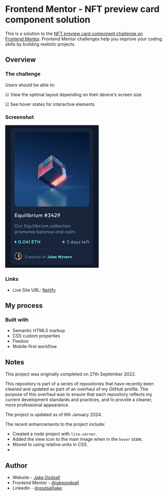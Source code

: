 # Frontend Mentor - NFT preview card component solution

This is a solution to the [NFT preview card component challenge on Frontend Mentor](https://www.frontendmentor.io/challenges/nft-preview-card-component-SbdUL_w0U). Frontend Mentor challenges help you improve your coding skills by building realistic projects.

## Overview

### The challenge

Users should be able to:

&#9745; View the optimal layout depending on their device's screen size

&#9745; See hover states for interactive elements

### Screenshot

<img src="./complete/card-finished.png" width=300px>

### Links

- Live Site URL: [Netlify](https://jakegodsall-nft-preview-card.netlify.app/)

## My process

### Built with

- Semantic HTML5 markup
- CSS custom properties
- Flexbox
- Mobile-first workflow

## Notes

This project was originally completed on 27th September 2022.

This repository is part of a series of repositories that have recently been cleaned and updated as part of an overhaul of my GitHub profile. The purpose of this overhaul was to ensure that each repository reflects my current development standards and practices, and to provide a cleaner, more professional appearance.

The project is updated as of 6th January 2024.

The recent enhancements to the project include:

- Created a node project with `lite-server`.
- Added the view icon to the main image when in the `hover` state.
- Moved to using relative units in CSS.
- 

## Author

- Website - [Jake Godsall](https://jakegodsall.com)
- Frontend Mentor - [@jakegodsall](https://www.frontendmentor.io/profile/jakegodsall)
- LinkedIn - [@godsalljake](https://www.linkedin.com/in/godsalljake/)
